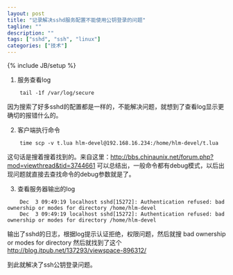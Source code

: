 ```yaml
---
layout: post
title: "记录解决sshd服务配置不能使用公钥登录的问题"
tagline: ""
description: ""
tags: ["sshd", "ssh", "linux"]
categories: ["技术"]
---
```

{% include JB/setup %}

1. 服务查看log

```
    tail -1f /var/log/secure
```

因为搜索了好多sshd的配置都是一样的，不能解决问题，就想到了查看log显示更确切的报错什么的。

2. 客户端执行命令

```
    time scp -v t.lua hlm-devel@192.168.16.234:/home/hlm-devel/t.lua
```

这句话是搜着搜着找到的。来自这里：http://bbs.chinaunix.net/forum.php?mod=viewthread&tid=3744661
可以总结出，一般命令都有debug模式，以后出现问题就直接去查找命令的debug参数就是了。

3. 查看服务器输出的log

```
    Dec  3 09:49:19 localhost sshd[15272]: Authentication refused: bad ownership or modes for directory /home/hlm-devel
    Dec  3 09:49:19 localhost sshd[15272]: Authentication refused: bad ownership or modes for directory /home/hlm-devel
```

输出了sshd的日志，根据log提示认证拒绝，权限问题，然后就搜 bad ownership or modes for directory
然后就找到了这个 http://blog.itpub.net/137293/viewspace-896312/


到此就解决了ssh公钥登录问题。


